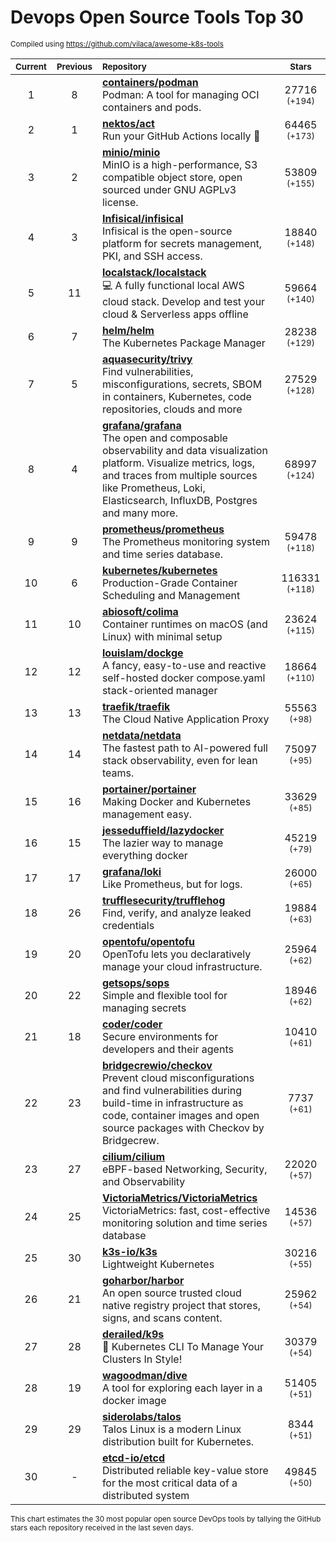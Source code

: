 # Devops Open Source Tools Top 30
<sup>Compiled using https://github.com/vilaca/awesome-k8s-tools</sup>
<div align="center">

|<sub>Current</sub>|<sub>Previous</sub>|<sub>Repository</sub>|<sub>Stars</sub>|
|:---:|:---:|:---|:---:|
|1|8|[**containers/podman**](https://github.com/containers/podman)<br/>Podman: A tool for managing OCI containers and pods.|27716 <sup>(+194)</sup>|
|2|1|[**nektos/act**](https://github.com/nektos/act)<br/>Run your GitHub Actions locally 🚀|64465 <sup>(+173)</sup>|
|3|2|[**minio/minio**](https://github.com/minio/minio)<br/>MinIO is a high-performance, S3 compatible object store, open sourced under GNU AGPLv3 license.|53809 <sup>(+155)</sup>|
|4|3|[**Infisical/infisical**](https://github.com/Infisical/infisical)<br/>Infisical is the open-source platform for secrets management, PKI, and SSH access.|18840 <sup>(+148)</sup>|
|5|11|[**localstack/localstack**](https://github.com/localstack/localstack)<br/>💻 A fully functional local AWS cloud stack. Develop and test your cloud & Serverless apps offline|59664 <sup>(+140)</sup>|
|6|7|[**helm/helm**](https://github.com/helm/helm)<br/>The Kubernetes Package Manager|28238 <sup>(+129)</sup>|
|7|5|[**aquasecurity/trivy**](https://github.com/aquasecurity/trivy)<br/>Find vulnerabilities, misconfigurations, secrets, SBOM in containers, Kubernetes, code repositories, clouds and more|27529 <sup>(+128)</sup>|
|8|4|[**grafana/grafana**](https://github.com/grafana/grafana)<br/>The open and composable observability and data visualization platform. Visualize metrics, logs, and traces from multiple sources like Prometheus, Loki, Elasticsearch, InfluxDB, Postgres and many more. |68997 <sup>(+124)</sup>|
|9|9|[**prometheus/prometheus**](https://github.com/prometheus/prometheus)<br/>The Prometheus monitoring system and time series database.|59478 <sup>(+118)</sup>|
|10|6|[**kubernetes/kubernetes**](https://github.com/kubernetes/kubernetes)<br/>Production-Grade Container Scheduling and Management|116331 <sup>(+118)</sup>|
|11|10|[**abiosoft/colima**](https://github.com/abiosoft/colima)<br/>Container runtimes on macOS (and Linux) with minimal setup|23624 <sup>(+115)</sup>|
|12|12|[**louislam/dockge**](https://github.com/louislam/dockge)<br/>A fancy, easy-to-use and reactive self-hosted docker compose.yaml stack-oriented manager|18664 <sup>(+110)</sup>|
|13|13|[**traefik/traefik**](https://github.com/traefik/traefik)<br/>The Cloud Native Application Proxy|55563 <sup>(+98)</sup>|
|14|14|[**netdata/netdata**](https://github.com/netdata/netdata)<br/>The fastest path to AI-powered full stack observability, even for lean teams.|75097 <sup>(+95)</sup>|
|15|16|[**portainer/portainer**](https://github.com/portainer/portainer)<br/>Making Docker and Kubernetes management easy.|33629 <sup>(+85)</sup>|
|16|15|[**jesseduffield/lazydocker**](https://github.com/jesseduffield/lazydocker)<br/>The lazier way to manage everything docker|45219 <sup>(+79)</sup>|
|17|17|[**grafana/loki**](https://github.com/grafana/loki)<br/>Like Prometheus, but for logs.|26000 <sup>(+65)</sup>|
|18|26|[**trufflesecurity/trufflehog**](https://github.com/trufflesecurity/trufflehog)<br/>Find, verify, and analyze leaked credentials|19884 <sup>(+63)</sup>|
|19|20|[**opentofu/opentofu**](https://github.com/opentofu/opentofu)<br/>OpenTofu lets you declaratively manage your cloud infrastructure.|25964 <sup>(+62)</sup>|
|20|22|[**getsops/sops**](https://github.com/getsops/sops)<br/>Simple and flexible tool for managing secrets|18946 <sup>(+62)</sup>|
|21|18|[**coder/coder**](https://github.com/coder/coder)<br/>Secure environments for developers and their agents|10410 <sup>(+61)</sup>|
|22|23|[**bridgecrewio/checkov**](https://github.com/bridgecrewio/checkov)<br/>Prevent cloud misconfigurations and find vulnerabilities during build-time in infrastructure as code, container images and open source packages with Checkov by Bridgecrew.|7737 <sup>(+61)</sup>|
|23|27|[**cilium/cilium**](https://github.com/cilium/cilium)<br/>eBPF-based Networking, Security, and Observability|22020 <sup>(+57)</sup>|
|24|25|[**VictoriaMetrics/VictoriaMetrics**](https://github.com/VictoriaMetrics/VictoriaMetrics)<br/>VictoriaMetrics: fast, cost-effective monitoring solution and time series database|14536 <sup>(+57)</sup>|
|25|30|[**k3s-io/k3s**](https://github.com/k3s-io/k3s)<br/>Lightweight Kubernetes|30216 <sup>(+55)</sup>|
|26|21|[**goharbor/harbor**](https://github.com/goharbor/harbor)<br/>An open source trusted cloud native registry project that stores, signs, and scans content.|25962 <sup>(+54)</sup>|
|27|28|[**derailed/k9s**](https://github.com/derailed/k9s)<br/>🐶 Kubernetes CLI To Manage Your Clusters In Style!|30379 <sup>(+54)</sup>|
|28|19|[**wagoodman/dive**](https://github.com/wagoodman/dive)<br/>A tool for exploring each layer in a docker image|51405 <sup>(+51)</sup>|
|29|29|[**siderolabs/talos**](https://github.com/siderolabs/talos)<br/>Talos Linux is a modern Linux distribution built for Kubernetes.|8344 <sup>(+51)</sup>|
|30|-|[**etcd-io/etcd**](https://github.com/etcd-io/etcd)<br/>Distributed reliable key-value store for the most critical data of a distributed system|49845 <sup>(+50)</sup>|


</div>

<sub>This chart estimates the 30 most popular open source DevOps tools by tallying the GitHub stars each repository received in the last seven days.</sub>
